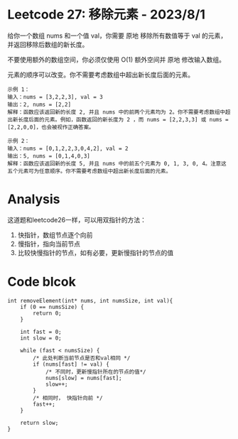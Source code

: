 # Leetcode 27: 移除元素 - 2023/8/1
给你一个数组 nums 和一个值 val，你需要 原地 移除所有数值等于 val 的元素，并返回移除后数组的新长度。

不要使用额外的数组空间，你必须仅使用 O(1) 额外空间并 原地 修改输入数组。

元素的顺序可以改变。你不需要考虑数组中超出新长度后面的元素。

```
示例 1：
输入：nums = [3,2,2,3], val = 3
输出：2, nums = [2,2]
解释：函数应该返回新的长度 2, 并且 nums 中的前两个元素均为 2。你不需要考虑数组中超出新长度后面的元素。例如，函数返回的新长度为 2 ，而 nums = [2,2,3,3] 或 nums = [2,2,0,0]，也会被视作正确答案。
```
```
示例 2：
输入：nums = [0,1,2,2,3,0,4,2], val = 2
输出：5, nums = [0,1,4,0,3]
解释：函数应该返回新的长度 5, 并且 nums 中的前五个元素为 0, 1, 3, 0, 4。注意这五个元素可为任意顺序。你不需要考虑数组中超出新长度后面的元素。
```

# Analysis
这道题和leetcode26一样，可以用双指针的方法：
1. 快指针，数组节点逐个向前
2. 慢指针，指向当前节点
3. 比较快慢指针的节点，如有必要，更新慢指针的节点的值

# Code blcok
```
int removeElement(int* nums, int numsSize, int val){
    if (0 == numsSize) {
        return 0;
    }

    int fast = 0;
    int slow = 0;

    while (fast < numsSize) {
        /* 此处判断当前节点是否和val相同 */
        if (nums[fast] != val) {
            /* 不同时，更新慢指针所在的节点的值*/
            nums[slow] = nums[fast];
            slow++;
        }
        /* 相同时， 快指针向前 */
        fast++;
    }

    return slow;
}
```